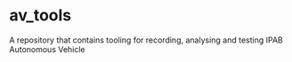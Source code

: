 # av_tools
A repository that contains tooling for recording, analysing and testing IPAB
Autonomous Vehicle
